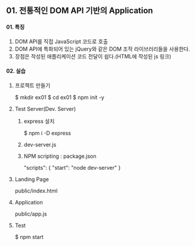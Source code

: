 ## 01. 전통적인 DOM API 기반의 Application

#### 01. 특징

1. DOM API를 직접 JavaScript 코드로 호출
2. DOM API에 특화되어 있는 jQuery와 같은 DOM 조작 라이브러리들을 사용한다.
3. 장점은 작성된 애플리케이션 코드 전달이 쉽다.(HTML에 작성된 js 링크)

#### 02. 실습

1. 프로젝트 만들기

    $ mkdir ex01
    $ cd ex01
    $ npm init -y

2. Test Server(Dev. Server)

    1. express 설치

        $ npm i -D express

    2. dev-server.js

    3. NPM scripting : package.json

        "scripts": {
        "start": "node dev-server"
        }

3. Landing Page

    public/index.html

4. Application

    public/app.js

5. Test

    $ npm start
